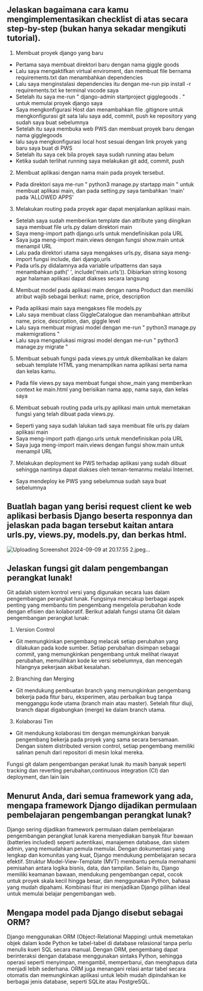 ## Jelaskan bagaimana cara kamu mengimplementasikan checklist di atas secara step-by-step (bukan hanya sekadar mengikuti tutorial).
1. Membuat proyek django yang baru
- Pertama saya membuat direktori baru dengan nama giggle goods
- Lalu saya mengaktifkan virtual enviroment, dan membuat file bernama requirements.txt dan menambahkan dependencies
- Lalu saya menginstalasi dependencies itu dengan me-run pip install -r requirements.txt ke terminal vscode saya
- Setelah itu saya me-run " django-admin startproject gigglegoods . " untuk memulai proyek django saya
- Saya mengkonfigurasi Host dan menambahkan file .gitignore untuk mengkonfigurasi git sata lalu saya add, commit, push ke repository yang sudah saya buat sebelumnya
- Setelah itu saya membuka web PWS dan membuat proyek baru dengan nama gigglegoods
- lalu saya mengkonfigurasi local host sesuai dengan link proyek yang baru saya buat di PWS
- Setelah itu saya cek bila proyek saya sudah running atau belum
- Ketika sudah terlihat running saya melakukan git add, commit, push
2. Membuat aplikasi dengan nama main pada proyek tersebut.
- Pada direktori saya me-run " python3 manage.py startapp main " untuk membuat aplikasi main, dan pada setting.py saya tambahkan 'main' pada 'ALLOWED APPS'
3. Melakukan routing pada proyek agar dapat menjalankan aplikasi main.
- Setelah saya sudah memberikan template dan attribute yang diingikan saya membuat file urls.py dalam direktori main
- Saya meng-import path django.urls untuk mendefinisikan pola URL
- Saya juga meng-import main.views dengan fungsi show.main untuk menampil URL
- Lalu pada direktori utama saya mengakses urls.py, disana saya meng-import fungsi include, dari django,urls
- Pada urls.py didalamnya ada variable urlpatterns dan saya menambahkan path(' ', include('main.urls')). Dibiarkan string kosong agar halaman aplikasi dapat diakses secara langsung
4. Membuat model pada aplikasi main dengan nama Product dan memiliki atribut wajib sebagai berikut: name, price, description
- Pada aplikasi main saya mengakses file models.py
- Lalu saya membuat class GiggleCatalogue dan menambahkan attribut name, price, description, dan, giggle level
- Lalu saya membuat migrasi model dengan me-run " python3 manage.py makemigrations "
- Lalu saya mengaplukasi migrasi model dengan me-run " python3 manage.py migrate "
5. Membuat sebuah fungsi pada views.py untuk dikembalikan ke dalam sebuah template HTML yang menampilkan nama aplikasi serta nama dan kelas kamu.
- Pada file views.py saya membuat fungai show_main yang memberikan context ke main.html yang berisikan nama app, nama saya, dan kelas saya
6. Membuat sebuah routing pada urls.py aplikasi main untuk memetakan fungsi yang telah dibuat pada views.py.
- Seperti yang saya sudah lalukan tadi saya membuat file urls.py dalam aplikasi main
- Saya meng-import path django.urls untuk mendefinisikan pola URL
- Saya juga meng-import main.views dengan fungsi show.main untuk menampil URL
7. Melakukan deployment ke PWS terhadap aplikasi yang sudah dibuat sehingga nantinya dapat diakses oleh teman-temanmu melalui Internet.
- Saya mendeploy ke PWS yang sebelumnua sudah saya buat sebelumnya

## Buatlah bagan yang berisi request client ke web aplikasi berbasis Django beserta responnya dan jelaskan pada bagan tersebut kaitan antara urls.py, views.py, models.py, dan berkas html.
![Uploading Screenshot 2024-09-09 at 20.17.55 2.jpeg…]()


## Jelaskan fungsi git dalam pengembangan perangkat lunak!
Git adalah sistem kontrol versi yang digunakan secara luas dalam pengembangan perangkat lunak. Fungsinya mencakup berbagai aspek penting yang membantu tim pengembang mengelola perubahan kode dengan efisien dan kolaboratif. Berikut adalah fungsi utama Git dalam pengembangan perangkat lunak:
1. Version Control
- Git memungkinkan pengembang melacak setiap perubahan yang dilakukan pada kode sumber. Setiap perubahan disimpan sebagai commit, yang memungkinkan pengembang untuk melihat riwayat perubahan, memulihkan kode ke versi sebelumnya, dan mencegah hilangnya pekerjaan akibat kesalahan.
2. Branching dan Merging
- Git mendukung pembuatan branch yang memungkinkan pengembang bekerja pada fitur baru, eksperimen, atau perbaikan bug tanpa mengganggu kode utama (branch main atau master). Setelah fitur diuji, branch dapat digabungkan (merge) ke dalam branch utama.
3. Kolaborasi Tim
- Git mendukung kolaborasi tim dengan memungkinkan banyak pengembang bekerja pada proyek yang sama secara bersamaan. Dengan sistem distributed version control, setiap pengembang memiliki salinan penuh dari repositori di mesin lokal mereka.

Fungsi git dalam pengembangan perakat lunak itu masih banyak seperti tracking dan reverting perubahan,continuous integration (CI) dan deployment, dan lain lain

## Menurut Anda, dari semua framework yang ada, mengapa framework Django dijadikan permulaan pembelajaran pengembangan perangkat lunak?
Django sering dijadikan framework permulaan dalam pembelajaran pengembangan perangkat lunak karena menyediakan banyak fitur bawaan (batteries included) seperti autentikasi, manajemen database, dan sistem admin, yang memudahkan pemula memulai. 
Dengan dokumentasi yang lengkap dan komunitas yang kuat, Django mendukung pembelajaran secara efektif. Struktur Model-View-Template (MVT) membantu pemula memahami pemisahan antara logika bisnis, data, dan tampilan. Selain itu, Django memiliki keamanan bawaan, mendukung pengembangan cepat, cocok untuk proyek skala kecil hingga besar, dan menggunakan Python, bahasa yang mudah dipahami. 
Kombinasi fitur ini menjadikan Django pilihan ideal untuk memulai belajar pengembangan web.

## Mengapa model pada Django disebut sebagai ORM?
Django menggunakan ORM (Object-Relational Mapping) untuk memetakan objek dalam kode Python ke tabel-tabel di database relasional tanpa perlu menulis kueri SQL secara manual. 
Dengan ORM, pengembang dapat berinteraksi dengan database menggunakan sintaks Python, sehingga operasi seperti menyimpan, mengambil, memperbarui, dan menghapus data menjadi lebih sederhana. 
ORM juga menangani relasi antar tabel secara otomatis dan memungkinkan aplikasi untuk lebih mudah dipindahkan ke berbagai jenis database, seperti SQLite atau PostgreSQL.
